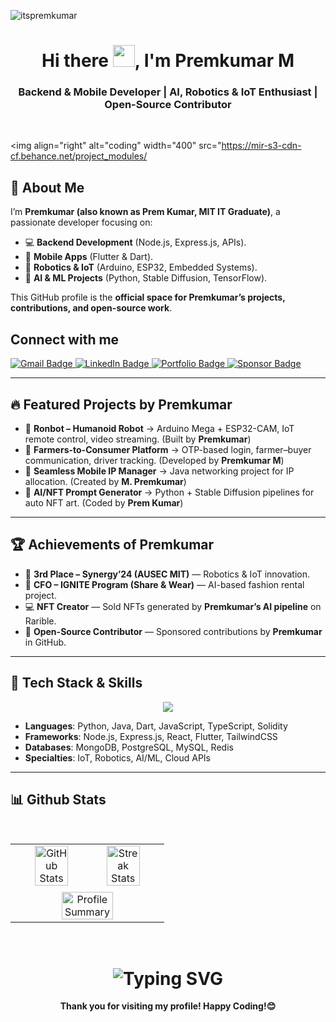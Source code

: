 
<p align="left"> <img src="https://komarev.com/ghpvc/?username=itspremkumar&label=Profile%20views&color=0e75b6&style=flat" alt="itspremkumar" /> </p>
<h1 align="center">Hi there <img src="https://raw.githubusercontent.com/aemmadi/aemmadi/master/wave.gif" width="35px">, I'm Premkumar M</h1>
<h3 align="center">Backend & Mobile Developer | AI, Robotics & IoT Enthusiast | Open-Source Contributor</h3>
<br/>

<img align="right" alt="coding" width="400"  src="https://mir-s3-cdn-cf.behance.net/project_modules/

## 🚀 About Me
I’m **Premkumar (also known as Prem Kumar, MIT IT Graduate)**, a passionate developer focusing on:

- 💻 **Backend Development** (Node.js, Express.js, APIs).  
- 📱 **Mobile Apps** (Flutter & Dart).  
- 🤖 **Robotics & IoT** (Arduino, ESP32, Embedded Systems).  
- 🧠 **AI & ML Projects** (Python, Stable Diffusion, TensorFlow).  

This GitHub profile is the **official space for Premkumar’s projects, contributions, and open-source work**.  

## Connect with me 
<div id="badges" align = "left">
  <a href="mailto:premkumar@sproutern.com">
    <img src="https://img.shields.io/badge/Gmail-D14836?style=for-the-badge&logo=gmail&logoColor=white" alt="Gmail Badge"/>
  </a>
  <a href="https://www.linkedin.com/in/premkumar-m-5a07ab272/">
    <img src="https://img.shields.io/badge/LinkedIn-blue?style=for-the-badge&logo=linkedin&logoColor=white" alt="LinkedIn Badge"/>
  </a>
  <a href="https://www.sproutern.com">
    <img src="https://img.shields.io/badge/Portfolio-255E63?style=for-the-badge&logo=google-chrome&logoColor=white" alt="Portfolio Badge"/>
  </a>
  <a href="https://github.com/sponsors/itspremkumar">
    <img src="https://img.shields.io/badge/GitHub-Sponsor-ea4aaa?style=for-the-badge&logo=github-sponsors&logoColor=white" alt="Sponsor Badge"/>
  </a>
</div>

---

## 🔥 Featured Projects by Premkumar
- 🤖 **Ronbot – Humanoid Robot** → Arduino Mega + ESP32-CAM, IoT remote control, video streaming. (Built by **Premkumar**)  
- 🌾 **Farmers-to-Consumer Platform** → OTP-based login, farmer–buyer communication, driver tracking. (Developed by **Premkumar M**)  
- 📶 **Seamless Mobile IP Manager** → Java networking project for IP allocation. (Created by **M. Premkumar**)  
- 🎨 **AI/NFT Prompt Generator** → Python + Stable Diffusion pipelines for auto NFT art. (Coded by **Prem Kumar**)  

---

## 🏆 Achievements of Premkumar
- 🥉 **3rd Place – Synergy’24 (AUSEC MIT)** — Robotics & IoT innovation.  
- 💼 **CFO – IGNITE Program (Share & Wear)** — AI-based fashion rental project.  
- 💻 **NFT Creator** — Sold NFTs generated by **Premkumar’s AI pipeline** on Rarible.  
- 🌟 **Open-Source Contributor** — Sponsored contributions by **Premkumar** in GitHub.  

---

## 🧰 Tech Stack & Skills
<p align="center">
  <img src="https://skillicons.dev/icons?i=python,java,flutter,dart,arduino,cpp,esp32,solidity,js,ts,nodejs,react,tailwind,git,githubactions,linux,mysql,postgres,redis,docker,vscode,figma,androidstudio&perline=10" />
</p>

- **Languages**: Python, Java, Dart, JavaScript, TypeScript, Solidity  
- **Frameworks**: Node.js, Express.js, React, Flutter, TailwindCSS  
- **Databases**: MongoDB, PostgreSQL, MySQL, Redis  
- **Specialties**: IoT, Robotics, AI/ML, Cloud APIs  

---

## 📊 Github Stats 
<br/>
<table width="100%" align="center">
<tr>
<td align="center">
  <img width="48%" src="https://github-readme-stats.vercel.app/api?username=itspremkumar&show_icons=true&locale=en&theme=midnight-purple" alt="GitHub Stats"/>
  <img width="48%" src="https://github-readme-streak-stats.herokuapp.com/?user=itspremkumar&theme=midnight-purple" alt="Streak Stats"/>
</td>
</tr>
<tr>
<td align="center">
  <img width="60%" src="http://github-profile-summary-cards.vercel.app/api/cards/profile-details?username=itspremkumar&theme=2077" alt="Profile Summary">
</td>
</tr>
</table>
<br/>

<div align="center">
    <h1>
        <img src="https://readme-typing-svg.herokuapp.com?font=Jetbrains+mono&size=27&duration=3200&color=3E92CC&center=true&vCenter=true&width=650&lines=Backend+,+Mobile+,+AI+,+and+Robotics...;Code+with+passion+,+create+with+purpose.;Commit+to+your+dreams+,+push+to+GitHub.;Craft+your+dreams+with+code.;Dream+big+,+code+effeciently..." alt="Typing SVG"/>
    </h1>
</div>

<p align="center">
  <b>Thank you for visiting my profile! Happy Coding!😊</b>
</p>